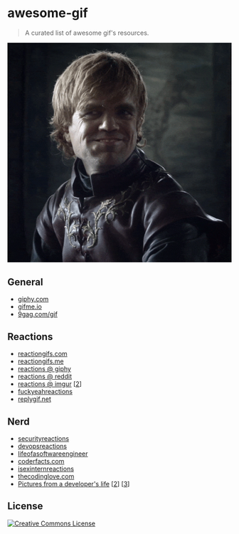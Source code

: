 # awesome-gif

> A curated list of awesome gif's resources.

![](header.gif)

## General

* [giphy.com](http://giphy.com)
* [gifme.io](gifme.io)
* [9gag.com/gif](http://9gag.com/gif)

## Reactions

* [reactiongifs.com](http://www.reactiongifs.com)
* [reactiongifs.me](http://reactiongifs.me)
* [reactions @ giphy](http://giphy.com/categories/reactions)
* [reactions @ reddit](https://www.reddit.com/r/reactiongifs)
* [reactions @ imgur](https://reactiongifsarchive.imgur.com) [[2](https://imgur.com/r/reactiongifs)]
* [fuckyeahreactions](http://fuckyeahreactions.tumblr.com/)
* [replygif.net](http://replygif.net/)

## Nerd

* [securityreactions](http://securityreactions.tumblr.com)
* [devopsreactions](http://devopsreactions.tumblr.com)
* [lifeofasoftwareengineer](http://lifeofasoftwareengineer.tumblr.com)
* [coderfacts.com](http://coderfacts.com)
* [isexinternreactions](http://isexinternreactions.tumblr.com)
* [thecodinglove.com](http://thecodinglove.com)
* [Pictures from a developer's life](http://martinvalasek.com/blog/pictures-from-a-developers-life) [[2](http://martinvalasek.com/blog/pictures-from-a-developers-life-part-2)] [[3](http://martinvalasek.com/blog/pictures-from-a-developers-life-part-3)]

## License

[![Creative Commons License](http://i.creativecommons.org/l/by/4.0/88x31.png)](http://creativecommons.org/licenses/by/4.0/)